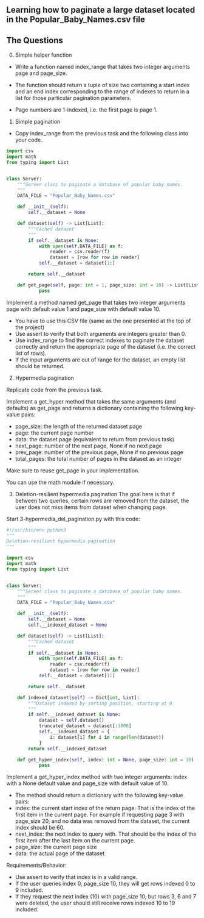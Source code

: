 ## Learning how to paginate a large dataset located in the Popular_Baby_Names.csv file

## The Questions

0. Simple helper function 
+ Write a function named index_range that takes two integer arguments page and page_size.

+ The function should return a tuple of size two containing a start index and an end index corresponding to the range of indexes to return in a list for those particular pagination parameters.

+ Page numbers are 1-indexed, i.e. the first page is page 1.

1. Simple pagination
+ Copy index_range from the previous task and the following class into your code.
```python
import csv
import math
from typing import List


class Server:
    """Server class to paginate a database of popular baby names.
    """
    DATA_FILE = "Popular_Baby_Names.csv"

    def __init__(self):
        self.__dataset = None

    def dataset(self) -> List[List]:
        """Cached dataset
        """
        if self.__dataset is None:
            with open(self.DATA_FILE) as f:
                reader = csv.reader(f)
                dataset = [row for row in reader]
            self.__dataset = dataset[1:]

        return self.__dataset

    def get_page(self, page: int = 1, page_size: int = 10) -> List[List]:
            pass
```

Implement a method named get_page that takes two integer arguments page with default value 1 and page_size with default value 10.

+ You have to use this CSV file (same as the one presented at the top of the project)
+ Use assert to verify that both arguments are integers greater than 0.
+ Use index_range to find the correct indexes to paginate the dataset correctly and return the appropriate page of the dataset (i.e. the correct list of rows).
+ If the input arguments are out of range for the dataset, an empty list should be returned.

2. Hypermedia pagination

Replicate code from the previous task.

Implement a get_hyper method that takes the same arguments (and defaults) as get_page and returns a dictionary containing the following key-value pairs:

+ page_size: the length of the returned dataset page
+ page: the current page number
+ data: the dataset page (equivalent to return from previous task)
+ next_page: number of the next page, None if no next page
+ prev_page: number of the previous page, None if no previous page
+ total_pages: the total number of pages in the dataset as an integer

Make sure to reuse get_page in your implementation.

You can use the math module if necessary.

3. Deletion-resilient hypermedia pagination
The goal here is that if between two queries, certain rows are removed from the dataset, the user does not miss items from dataset when changing page.

Start 3-hypermedia_del_pagination.py with this code:
```python
#!/usr/bin/env python3
"""
Deletion-resilient hypermedia pagination
"""

import csv
import math
from typing import List


class Server:
    """Server class to paginate a database of popular baby names.
    """
    DATA_FILE = "Popular_Baby_Names.csv"

    def __init__(self):
        self.__dataset = None
        self.__indexed_dataset = None

    def dataset(self) -> List[List]:
        """Cached dataset
        """
        if self.__dataset is None:
            with open(self.DATA_FILE) as f:
                reader = csv.reader(f)
                dataset = [row for row in reader]
            self.__dataset = dataset[1:]

        return self.__dataset

    def indexed_dataset(self) -> Dict[int, List]:
        """Dataset indexed by sorting position, starting at 0
        """
        if self.__indexed_dataset is None:
            dataset = self.dataset()
            truncated_dataset = dataset[:1000]
            self.__indexed_dataset = {
                i: dataset[i] for i in range(len(dataset))
            }
        return self.__indexed_dataset

    def get_hyper_index(self, index: int = None, page_size: int = 10) -> Dict:
            pass
```
Implement a get_hyper_index method with two integer arguments: index with a None default value and page_size with default value of 10.

+ The method should return a dictionary with the following key-value pairs:
+ index: the current start index of the return page. That is the index of the first item in the current page. For example if requesting page 3 with page_size 20, and no data was removed from the dataset, the current index should be 60.
+ next_index: the next index to query with. That should be the index of the first item after the last item on the current page.
+ page_size: the current page size
+ data: the actual page of the dataset

Requirements/Behavior:

+ Use assert to verify that index is in a valid range.
+ If the user queries index 0, page_size 10, they will get rows indexed 0 to 9 included.
+ If they request the next index (10) with page_size 10, but rows 3, 6 and 7 were deleted, the user should still receive rows indexed 10 to 19 included.

